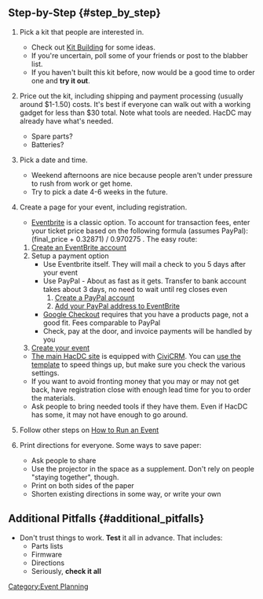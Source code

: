 ## Step-by-Step {#step_by_step}

1.  Pick a kit that people are interested in.
    -   Check out [Kit Building](Kit_Building) for some
        ideas.
    -   If you're uncertain, poll some of your friends or post to the
        blabber list.
    -   If you haven't built this kit before, now would be a good time
        to order one and **try it out**.
2.  Price out the kit, including shipping and payment processing
    (usually around \$1-1.50) costs. It's best if everyone can walk out
    with a working gadget for less than \$30 total. Note what tools are
    needed. HacDC may already have what's needed.
    -   Spare parts?
    -   Batteries?
3.  Pick a date and time.
    -   Weekend afternoons are nice because people aren't under pressure
        to rush from work or get home.
    -   Try to pick a date 4-6 weeks in the future.
4.  Create a page for your event, including registration.
    -   [Eventbrite](http://www.eventbrite.com/) is a classic option. To
        account for transaction fees, enter your ticket price based on
        the following formula (assumes PayPal): (final_price + 0.32871)
        / 0.970275 . The easy route:

    1.  [Create an EventBrite account](http://www.eventbrite.com/signup)
    2.  Setup a payment option
        -   Use Eventbrite itself. They will mail a check to you 5 days
            after your event
        -   Use PayPal - About as fast as it gets. Transfer to bank
            account takes about 3 days, no need to wait until reg closes
            even
            1.  [Create a PayPal
                account](https://www.paypal.com/cgi-bin/webscr?cmd=_registration-run)
            2.  [Add your PayPal address to
                EventBrite](https://www.eventbrite.com/payment-information)
        -   [Google Checkout](https://checkout.google.com/sell) requires
            that you have a products page, not a good fit. Fees
            comparable to PayPal
        -   Check, pay at the door, and invoice payments will be handled
            by you
    3.  [Create your event](http://www.eventbrite.com/create)

    -   [The main HacDC site](http://hacdc.org) is equipped with
        [CiviCRM](http://civicrm.org/). You can [use the
        template](http://hacdc.org/civicrm/event/add&reset=1&action=add&template_id=6)
        to speed things up, but make sure you check the various
        settings.
    -   If you want to avoid fronting money that you may or may not get
        back, have registration close with enough lead time for you to
        order the materials.
    -   Ask people to bring needed tools if they have them. Even if
        HacDC has some, it may not have enough to go around.
5.  Follow other steps on [How to Run an
    Event](How_to_Run_an_Event)
6.  Print directions for everyone. Some ways to save paper:
    -   Ask people to share
    -   Use the projector in the space as a supplement. Don't rely on
        people "staying together", though.
    -   Print on both sides of the paper
    -   Shorten existing directions in some way, or write your own

## Additional Pitfalls {#additional_pitfalls}

-   Don't trust things to work. **Test** it all in advance. That
    includes:
    -   Parts lists
    -   Firmware
    -   Directions
    -   Seriously, **check it all**

[Category:Event Planning](Category:Event_Planning)
